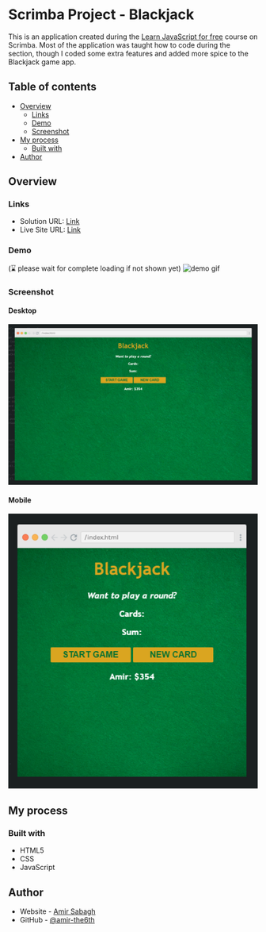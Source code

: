 # Scrimba Project - Blackjack

This is an application created during the [Learn JavaScript for free](https://scrimba.com/learn/learnjavascript) course on Scrimba. 
Most of the application was taught how to code during the section, though I coded some extra features and added more spice to the Blackjack game app. 

## Table of contents

- [Overview](#overview)
  - [Links](#links)
  - [Demo](#demo)
  - [Screenshot](#screenshot)
- [My process](#my-process)
  - [Built with](#built-with)
- [Author](#author)


## Overview

### Links

- Solution URL: [Link](https://github.com/amir-the6th/Blackjack)
- Live Site URL: [Link](https://dazzling-hotteok-62e009.netlify.app/)

### Demo
(⌛ please wait for complete loading if not shown yet)
<img alt="demo gif" src="./images/demo.gif" />

### Screenshot

#### Desktop
<img alt="desktop screenshot" src="./images/screenshot-desktop.png" />


#### Mobile
<img alt="mobile screenshot" src="./images/screenshot-mobile.png" width="600px" />

## My process

### Built with

- HTML5
- CSS
- JavaScript

## Author

- Website - [Amir Sabagh](https://arsenicolos.com)
- GitHub - [@amir-the6th](https://github.com/amir-the6th)
